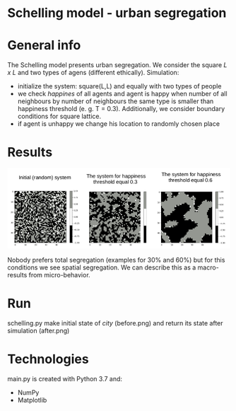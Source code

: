 # Schelling model - urban segregation

# General info
The Schelling model presents urban segregation. We consider the square *L x L* and two types of agens (different ethically). Simulation:
* initialize the system: square(L,L) and equally with two types of people
* we check *happines* of all agents and agent is happy when number of all neighbours by number of neighbours the same type is smaller than happiness threshold (e. g. T = 0.3). Additionally, we consider boundary conditions for square lattice.
* if agent is unhappy we change his location to randomly chosen place


# Results
<p align="center">
  <img src = "results.png" width="600">
</p>

Nobody prefers total segregation (examples for 30% and 60%) but for this conditions we see spatial segregation. We can describe this as a macro-results from micro-behavior.

# Run
schelling.py make initial state of *city* (before.png) and return its state after simulation (after.png)

# Technologies
main.py is created with Python 3.7 and:
* NumPy
* Matplotlib
